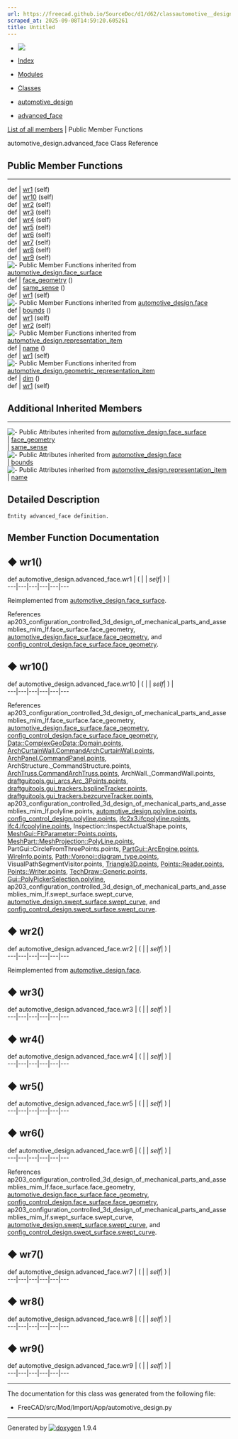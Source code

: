 ```yaml
---
url: https://freecad.github.io/SourceDoc/d1/d62/classautomotive__design_1_1advanced__face.html
scraped_at: 2025-09-08T14:59:20.605261
title: Untitled
---
```


  * [ ![](https://www.freecad.org/svg/logo-freecad.svg) ](https://freecadweb.org "FreeCAD")
  * [Index](../../index.html "Index")
  * [Modules](../../modules.html "Modules list")
  * [Classes](../../annotated.html "Annotated list")

  * [automotive_design](../../d4/ddf/namespaceautomotive__design.html)
  * [advanced_face](../../d1/d62/classautomotive__design_1_1advanced__face.html)

[List of all members](../../da/d81/classautomotive__design_1_1advanced__face-members.html) | Public Member Functions

automotive_design.advanced_face Class Reference

##  Public Member Functions  
  
---  
def | [wr1](../../d1/d62/classautomotive__design_1_1advanced__face.html#a909cfe9dc6dce7295fc8b058d98be155) (self)  
def | [wr10](../../d1/d62/classautomotive__design_1_1advanced__face.html#aa08adf112660acfb17f4847e837bdf6d) (self)  
def | [wr2](../../d1/d62/classautomotive__design_1_1advanced__face.html#abf6b69255208da6f83efcbdd24ba39a6) (self)  
def | [wr3](../../d1/d62/classautomotive__design_1_1advanced__face.html#a614548deca7eec9d38b56dae17a5fdd6) (self)  
def | [wr4](../../d1/d62/classautomotive__design_1_1advanced__face.html#a9cfa6e1060c9e53eebcd796203bf2812) (self)  
def | [wr5](../../d1/d62/classautomotive__design_1_1advanced__face.html#a565d787adec99026fb88a811c26e5191) (self)  
def | [wr6](../../d1/d62/classautomotive__design_1_1advanced__face.html#ac086e0ff8446e94665dadf33064d24c8) (self)  
def | [wr7](../../d1/d62/classautomotive__design_1_1advanced__face.html#af27fb27ddd84dd884934c2878c1e3719) (self)  
def | [wr8](../../d1/d62/classautomotive__design_1_1advanced__face.html#ab91117dc7e0b80ba4d05656691257e55) (self)  
def | [wr9](../../d1/d62/classautomotive__design_1_1advanced__face.html#aefc23b7b776c80414d28cef25d7aced3) (self)  
![-](../../closed.png) Public Member Functions inherited from
[automotive_design.face_surface](../../df/d6b/classautomotive__design_1_1face__surface.html)  
def | [face_geometry](../../df/d6b/classautomotive__design_1_1face__surface.html#ac2cd2019e37534c34c7c85b63acf6ef8) ()  
def | [same_sense](../../df/d6b/classautomotive__design_1_1face__surface.html#a65405e863469479e97c181e56eada7b0) ()  
def | [wr1](../../df/d6b/classautomotive__design_1_1face__surface.html#ad6c02b269122e6cfaea7b325a76fe6da) (self)  
![-](../../closed.png) Public Member Functions inherited from
[automotive_design.face](../../d4/d1b/classautomotive__design_1_1face.html)  
def | [bounds](../../d4/d1b/classautomotive__design_1_1face.html#af679fe2caae48769302c5f02959487bc) ()  
def | [wr1](../../d4/d1b/classautomotive__design_1_1face.html#a130adf47ee7912741b284ac0aa3f2208) (self)  
def | [wr2](../../d4/d1b/classautomotive__design_1_1face.html#a476bf9885f52fbbd7d6c683a16b44335) (self)  
![-](../../closed.png) Public Member Functions inherited from
[automotive_design.representation_item](../../d3/d20/classautomotive__design_1_1representation__item.html)  
def | [name](../../d3/d20/classautomotive__design_1_1representation__item.html#a33b5812d92aa0d107b4fd4274c17b9d9) ()  
def | [wr1](../../d3/d20/classautomotive__design_1_1representation__item.html#af350c19fc5e5763d4991494a99d979ed) (self)  
![-](../../closed.png) Public Member Functions inherited from
[automotive_design.geometric_representation_item](../../de/d5e/classautomotive__design_1_1geometric__representation__item.html)  
def | [dim](../../de/d5e/classautomotive__design_1_1geometric__representation__item.html#aef245618450610e88788dcaea46ad742) ()  
def | [wr1](../../de/d5e/classautomotive__design_1_1geometric__representation__item.html#a9677d2be5fc5c7c8ccb6819380198bbc) (self)  
  
##  Additional Inherited Members  
  
---  
![-](../../closed.png) Public Attributes inherited from
[automotive_design.face_surface](../../df/d6b/classautomotive__design_1_1face__surface.html)  
|
[face_geometry](../../df/d6b/classautomotive__design_1_1face__surface.html#a6627d755c4d2148c31c803c83f733d5e)  
|
[same_sense](../../df/d6b/classautomotive__design_1_1face__surface.html#abba5e90730d25517b863993e0870e7c0)  
![-](../../closed.png) Public Attributes inherited from
[automotive_design.face](../../d4/d1b/classautomotive__design_1_1face.html)  
|
[bounds](../../d4/d1b/classautomotive__design_1_1face.html#a78bfe1fdfc9d39b9e740428b5a355b4c)  
![-](../../closed.png) Public Attributes inherited from
[automotive_design.representation_item](../../d3/d20/classautomotive__design_1_1representation__item.html)  
|
[name](../../d3/d20/classautomotive__design_1_1representation__item.html#a3d48fe912053adaf5f187b606fa81c87)  
  
## Detailed Description

    
    
    Entity advanced_face definition.

## Member Function Documentation

## ◆ wr1()

def automotive_design.advanced_face.wr1  | ( |  | _self_| ) |   
---|---|---|---|---|---  
  
Reimplemented from
[automotive_design.face_surface](../../df/d6b/classautomotive__design_1_1face__surface.html#ad6c02b269122e6cfaea7b325a76fe6da).

References
ap203_configuration_controlled_3d_design_of_mechanical_parts_and_assemblies_mim_lf.face_surface.face_geometry,
[automotive_design.face_surface.face_geometry](../../df/d6b/classautomotive__design_1_1face__surface.html#a6627d755c4d2148c31c803c83f733d5e),
and
[config_control_design.face_surface.face_geometry](../../d4/d2e/classconfig__control__design_1_1face__surface.html#a04ace46f8dc2e22c7f4a28d267531f6a).

## ◆ wr10()

def automotive_design.advanced_face.wr10  | ( |  | _self_| ) |   
---|---|---|---|---|---  
  
References
ap203_configuration_controlled_3d_design_of_mechanical_parts_and_assemblies_mim_lf.face_surface.face_geometry,
[automotive_design.face_surface.face_geometry](../../df/d6b/classautomotive__design_1_1face__surface.html#a6627d755c4d2148c31c803c83f733d5e),
[config_control_design.face_surface.face_geometry](../../d4/d2e/classconfig__control__design_1_1face__surface.html#a04ace46f8dc2e22c7f4a28d267531f6a),
[Data::ComplexGeoData::Domain.points](../../d7/d46/structData_1_1ComplexGeoData_1_1Domain.html#a36261bff507a33609ed97caadec3cf6a),
[ArchCurtainWall.CommandArchCurtainWall.points](../../d3/d55/classArchCurtainWall_1_1CommandArchCurtainWall.html#ab09aac56300281080c3df33b1bc579cd),
[ArchPanel.CommandPanel.points](../../d9/d86/classArchPanel_1_1CommandPanel.html#a84150c5b41f0eac464b49d1c5d914333),
ArchStructure._CommandStructure.points,
[ArchTruss.CommandArchTruss.points](../../dc/d2c/classArchTruss_1_1CommandArchTruss.html#a95ed5e0ec29c727e4606afe54e3a468d),
ArchWall._CommandWall.points,
[draftguitools.gui_arcs.Arc_3Points.points](../../d4/d32/classdraftguitools_1_1gui__arcs_1_1Arc__3Points.html#ae17b3c4fc57f4a6355cb5de8434d0bd4),
[draftguitools.gui_trackers.bsplineTracker.points](../../d4/d09/classdraftguitools_1_1gui__trackers_1_1bsplineTracker.html#a5853ab2bec9a086cb9dd15201e3e6705),
[draftguitools.gui_trackers.bezcurveTracker.points](../../d5/da5/classdraftguitools_1_1gui__trackers_1_1bezcurveTracker.html#a4afebb3fb8c9ba7e4710c2d1f76c4ab8),
ap203_configuration_controlled_3d_design_of_mechanical_parts_and_assemblies_mim_lf.polyline.points,
[automotive_design.polyline.points](../../dd/d6a/classautomotive__design_1_1polyline.html#a7869ee5769747722642e5c95fd978000),
[config_control_design.polyline.points](../../db/d17/classconfig__control__design_1_1polyline.html#a9f08e8c099ff25df034677ca60852e89),
[ifc2x3.ifcpolyline.points](../../d9/d78/classifc2x3_1_1ifcpolyline.html#a542006e311ab22b8185183a7c0e47001),
[ifc4.ifcpolyline.points](../../d3/df6/classifc4_1_1ifcpolyline.html#afcd597dc3822e1a3652170954bd6b85e),
Inspection::InspectActualShape.points,
[MeshGui::FitParameter::Points.points](../../d7/d7f/structMeshGui_1_1FitParameter_1_1Points.html#ad1799f8b13c64627d5a0039451a26245),
[MeshPart::MeshProjection::PolyLine.points](../../d1/d3d/structMeshPart_1_1MeshProjection_1_1PolyLine.html#af66fe08cf5ea1947ecaa13d8f4028cde),
PartGui::CircleFromThreePoints.points,
[PartGui::ArcEngine.points](../../d8/d2e/classPartGui_1_1ArcEngine.html#a92e35a5a570cb9d4f9e13c6a0214d02b),
[WireInfo.points](../../d4/df6/structWireInfo.html#a6240510ea1b3afea5026b5e2f3d3cdbc),
[Path::Voronoi::diagram_type.points](../../d8/d4a/classPath_1_1Voronoi_1_1diagram__type.html#a4f8580988e0e3bc190c025a1958a4533),
VisualPathSegmentVisitor.points,
[Triangle3D.points](../../d6/de9/structTriangle3D.html#af525f7707afab7adcfe122fc64cd1628),
[Points::Reader.points](../../dc/d70/classPoints_1_1Reader.html#abf5909927d46d04be9fa03861f8cd7cb),
[Points::Writer.points](../../d1/de9/classPoints_1_1Writer.html#a71ea7a1dc050e89b527cd8ddf1ffbc61),
[TechDraw::Generic.points](../../dd/d23/classTechDraw_1_1Generic.html#afba8eb15a338fbdec6d126c258056b63),
[Gui::PolyPickerSelection.polyline](../../d2/d39/classGui_1_1PolyPickerSelection.html#a38d2c37fe277dba6dd55fcd1eadd61e7),
ap203_configuration_controlled_3d_design_of_mechanical_parts_and_assemblies_mim_lf.swept_surface.swept_curve,
[automotive_design.swept_surface.swept_curve](../../d7/dd6/classautomotive__design_1_1swept__surface.html#a0f7c575efa95ce9c43baa65024d7160f),
and
[config_control_design.swept_surface.swept_curve](../../d0/d65/classconfig__control__design_1_1swept__surface.html#aa101cfd414f8307eda8586e5ae20d3b3).

## ◆ wr2()

def automotive_design.advanced_face.wr2  | ( |  | _self_| ) |   
---|---|---|---|---|---  
  
Reimplemented from
[automotive_design.face](../../d4/d1b/classautomotive__design_1_1face.html#a476bf9885f52fbbd7d6c683a16b44335).

## ◆ wr3()

def automotive_design.advanced_face.wr3  | ( |  | _self_| ) |   
---|---|---|---|---|---  
  
## ◆ wr4()

def automotive_design.advanced_face.wr4  | ( |  | _self_| ) |   
---|---|---|---|---|---  
  
## ◆ wr5()

def automotive_design.advanced_face.wr5  | ( |  | _self_| ) |   
---|---|---|---|---|---  
  
## ◆ wr6()

def automotive_design.advanced_face.wr6  | ( |  | _self_| ) |   
---|---|---|---|---|---  
  
References
ap203_configuration_controlled_3d_design_of_mechanical_parts_and_assemblies_mim_lf.face_surface.face_geometry,
[automotive_design.face_surface.face_geometry](../../df/d6b/classautomotive__design_1_1face__surface.html#a6627d755c4d2148c31c803c83f733d5e),
[config_control_design.face_surface.face_geometry](../../d4/d2e/classconfig__control__design_1_1face__surface.html#a04ace46f8dc2e22c7f4a28d267531f6a),
ap203_configuration_controlled_3d_design_of_mechanical_parts_and_assemblies_mim_lf.swept_surface.swept_curve,
[automotive_design.swept_surface.swept_curve](../../d7/dd6/classautomotive__design_1_1swept__surface.html#a0f7c575efa95ce9c43baa65024d7160f),
and
[config_control_design.swept_surface.swept_curve](../../d0/d65/classconfig__control__design_1_1swept__surface.html#aa101cfd414f8307eda8586e5ae20d3b3).

## ◆ wr7()

def automotive_design.advanced_face.wr7  | ( |  | _self_| ) |   
---|---|---|---|---|---  
  
## ◆ wr8()

def automotive_design.advanced_face.wr8  | ( |  | _self_| ) |   
---|---|---|---|---|---  
  
## ◆ wr9()

def automotive_design.advanced_face.wr9  | ( |  | _self_| ) |   
---|---|---|---|---|---  
  
* * *

The documentation for this class was generated from the following file:

  * FreeCAD/src/Mod/Import/App/automotive_design.py

* * *

Generated by
[![doxygen](../../doxygen.svg)](https://www.doxygen.org/index.html) 1.9.4

